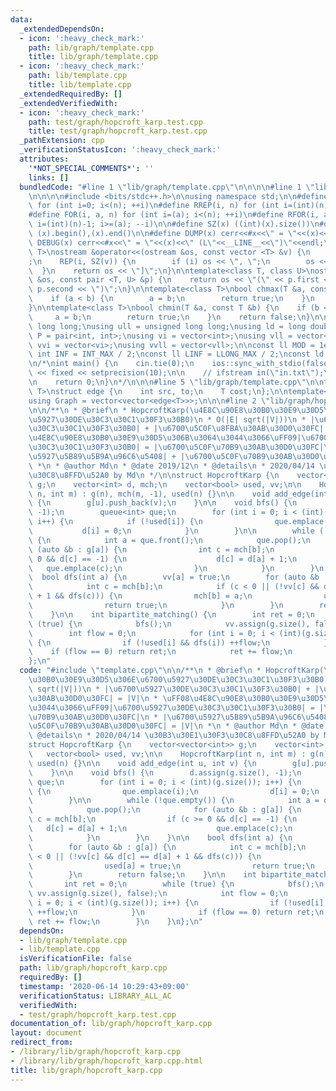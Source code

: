 ```yaml
---
data:
  _extendedDependsOn:
  - icon: ':heavy_check_mark:'
    path: lib/graph/template.cpp
    title: lib/graph/template.cpp
  - icon: ':heavy_check_mark:'
    path: lib/template.cpp
    title: lib/template.cpp
  _extendedRequiredBy: []
  _extendedVerifiedWith:
  - icon: ':heavy_check_mark:'
    path: test/graph/hopcroft_karp.test.cpp
    title: test/graph/hopcroft_karp.test.cpp
  _pathExtension: cpp
  _verificationStatusIcon: ':heavy_check_mark:'
  attributes:
    '*NOT_SPECIAL_COMMENTS*': ''
    links: []
  bundledCode: "#line 1 \"lib/graph/template.cpp\"\n\n\n\n#line 1 \"lib/template.cpp\"\
    \n\n\n\n#include <bits/stdc++.h>\n\nusing namespace std;\n\n#define REP(i, n)\
    \ for (int i=0; i<(n); ++i)\n#define RREP(i, n) for (int i=(int)(n)-1; i>=0; --i)\n\
    #define FOR(i, a, n) for (int i=(a); i<(n); ++i)\n#define RFOR(i, a, n) for (int\
    \ i=(int)(n)-1; i>=(a); --i)\n\n#define SZ(x) ((int)(x).size())\n#define ALL(x)\
    \ (x).begin(),(x).end()\n\n#define DUMP(x) cerr<<#x<<\" = \"<<(x)<<endl\n#define\
    \ DEBUG(x) cerr<<#x<<\" = \"<<(x)<<\" (L\"<<__LINE__<<\")\"<<endl;\n\ntemplate<class\
    \ T>\nostream &operator<<(ostream &os, const vector <T> &v) {\n    os << \"[\"\
    ;\n    REP(i, SZ(v)) {\n        if (i) os << \", \";\n        os << v[i];\n  \
    \  }\n    return os << \"]\";\n}\n\ntemplate<class T, class U>\nostream &operator<<(ostream\
    \ &os, const pair <T, U> &p) {\n    return os << \"(\" << p.first << \" \" <<\
    \ p.second << \")\";\n}\n\ntemplate<class T>\nbool chmax(T &a, const T &b) {\n\
    \    if (a < b) {\n        a = b;\n        return true;\n    }\n    return false;\n\
    }\n\ntemplate<class T>\nbool chmin(T &a, const T &b) {\n    if (b < a) {\n   \
    \     a = b;\n        return true;\n    }\n    return false;\n}\n\nusing ll =\
    \ long long;\nusing ull = unsigned long long;\nusing ld = long double;\nusing\
    \ P = pair<int, int>;\nusing vi = vector<int>;\nusing vll = vector<ll>;\nusing\
    \ vvi = vector<vi>;\nusing vvll = vector<vll>;\n\nconst ll MOD = 1e9 + 7;\nconst\
    \ int INF = INT_MAX / 2;\nconst ll LINF = LLONG_MAX / 2;\nconst ld eps = 1e-9;\n\
    \n/*\nint main() {\n    cin.tie(0);\n    ios::sync_with_stdio(false);\n    cout\
    \ << fixed << setprecision(10);\n\n    // ifstream in(\"in.txt\");\n    // cin.rdbuf(in.rdbuf());\n\
    \n    return 0;\n}\n*/\n\n\n#line 5 \"lib/graph/template.cpp\"\n\ntemplate<typename\
    \ T>\nstruct edge {\n    int src, to;\n    T cost;\n};\n\ntemplate<typename T>\n\
    using Graph = vector<vector<edge<T>>>;\n\n\n#line 2 \"lib/graph/hopcroft_karp.cpp\"\
    \n\n/**\n * @brief\n * HopcroftKarp(\u4E8C\u90E8\u30B0\u30E9\u30D5\u306E\u6700\
    \u5927\u30DE\u30C3\u30C1\u30F3\u30B0)\n * O(|E| sqrt(|V|))\n * |\u6700\u5927\u30DE\
    \u30C3\u30C1\u30F3\u30B0| + |\u6700\u5C0F\u8FBA\u30AB\u30D0\u30FC| = |V|\n * \uFF08\
    \u4E8C\u90E8\u30B0\u30E9\u30D5\u306B\u3064\u3044\u3066\uFF09|\u6700\u5927\u30DE\
    \u30C3\u30C1\u30F3\u30B0| = |\u6700\u5C0F\u70B9\u30AB\u30D0\u30FC|\n * |\u6700\
    \u5927\u5B89\u5B9A\u96C6\u5408| + |\u6700\u5C0F\u70B9\u30AB\u30D0\u30FC| = |V|\n\
    \ *\n * @author Md\n * @date 2019/12\n * @details\n * 2020/04/14 \u30B3\u30E1\u30F3\
    \u30C8\u8FFD\u52A0 by Md\n */\n\nstruct HopcroftKarp {\n    vector<vector<int>>\
    \ g;\n    vector<int> d, mch;\n    vector<bool> used, vv;\n\n    HopcroftKarp(int\
    \ n, int m) : g(n), mch(m, -1), used(n) {}\n\n    void add_edge(int u, int v)\
    \ {\n        g[u].push_back(v);\n    }\n\n    void bfs() {\n        d.assign(g.size(),\
    \ -1);\n        queue<int> que;\n        for (int i = 0; i < (int)(g.size());\
    \ i++) {\n            if (!used[i]) {\n                que.emplace(i);\n     \
    \           d[i] = 0;\n            }\n        }\n\n        while (!que.empty())\
    \ {\n            int a = que.front();\n            que.pop();\n            for\
    \ (auto &b : g[a]) {\n                int c = mch[b];\n                if (c >=\
    \ 0 && d[c] == -1) {\n                    d[c] = d[a] + 1;\n                 \
    \   que.emplace(c);\n                }\n            }\n        }\n    }\n\n  \
    \  bool dfs(int a) {\n        vv[a] = true;\n        for (auto &b : g[a]) {\n\
    \            int c = mch[b];\n            if (c < 0 || (!vv[c] && d[c] == d[a]\
    \ + 1 && dfs(c))) {\n                mch[b] = a;\n                used[a] = true;\n\
    \                return true;\n            }\n        }\n        return false;\n\
    \    }\n\n    int bipartite_matching() {\n        int ret = 0;\n        while\
    \ (true) {\n            bfs();\n            vv.assign(g.size(), false);\n    \
    \        int flow = 0;\n            for (int i = 0; i < (int)(g.size()); i++)\
    \ {\n                if (!used[i] && dfs(i)) ++flow;\n            }\n        \
    \    if (flow == 0) return ret;\n            ret += flow;\n        }\n    }\n\
    };\n"
  code: "#include \"template.cpp\"\n\n/**\n * @brief\n * HopcroftKarp(\u4E8C\u90E8\
    \u30B0\u30E9\u30D5\u306E\u6700\u5927\u30DE\u30C3\u30C1\u30F3\u30B0)\n * O(|E|\
    \ sqrt(|V|))\n * |\u6700\u5927\u30DE\u30C3\u30C1\u30F3\u30B0| + |\u6700\u5C0F\u8FBA\
    \u30AB\u30D0\u30FC| = |V|\n * \uFF08\u4E8C\u90E8\u30B0\u30E9\u30D5\u306B\u3064\
    \u3044\u3066\uFF09|\u6700\u5927\u30DE\u30C3\u30C1\u30F3\u30B0| = |\u6700\u5C0F\
    \u70B9\u30AB\u30D0\u30FC|\n * |\u6700\u5927\u5B89\u5B9A\u96C6\u5408| + |\u6700\
    \u5C0F\u70B9\u30AB\u30D0\u30FC| = |V|\n *\n * @author Md\n * @date 2019/12\n *\
    \ @details\n * 2020/04/14 \u30B3\u30E1\u30F3\u30C8\u8FFD\u52A0 by Md\n */\n\n\
    struct HopcroftKarp {\n    vector<vector<int>> g;\n    vector<int> d, mch;\n \
    \   vector<bool> used, vv;\n\n    HopcroftKarp(int n, int m) : g(n), mch(m, -1),\
    \ used(n) {}\n\n    void add_edge(int u, int v) {\n        g[u].push_back(v);\n\
    \    }\n\n    void bfs() {\n        d.assign(g.size(), -1);\n        queue<int>\
    \ que;\n        for (int i = 0; i < (int)(g.size()); i++) {\n            if (!used[i])\
    \ {\n                que.emplace(i);\n                d[i] = 0;\n            }\n\
    \        }\n\n        while (!que.empty()) {\n            int a = que.front();\n\
    \            que.pop();\n            for (auto &b : g[a]) {\n                int\
    \ c = mch[b];\n                if (c >= 0 && d[c] == -1) {\n                 \
    \   d[c] = d[a] + 1;\n                    que.emplace(c);\n                }\n\
    \            }\n        }\n    }\n\n    bool dfs(int a) {\n        vv[a] = true;\n\
    \        for (auto &b : g[a]) {\n            int c = mch[b];\n            if (c\
    \ < 0 || (!vv[c] && d[c] == d[a] + 1 && dfs(c))) {\n                mch[b] = a;\n\
    \                used[a] = true;\n                return true;\n            }\n\
    \        }\n        return false;\n    }\n\n    int bipartite_matching() {\n \
    \       int ret = 0;\n        while (true) {\n            bfs();\n           \
    \ vv.assign(g.size(), false);\n            int flow = 0;\n            for (int\
    \ i = 0; i < (int)(g.size()); i++) {\n                if (!used[i] && dfs(i))\
    \ ++flow;\n            }\n            if (flow == 0) return ret;\n           \
    \ ret += flow;\n        }\n    }\n};\n"
  dependsOn:
  - lib/graph/template.cpp
  - lib/template.cpp
  isVerificationFile: false
  path: lib/graph/hopcroft_karp.cpp
  requiredBy: []
  timestamp: '2020-06-14 10:29:43+09:00'
  verificationStatus: LIBRARY_ALL_AC
  verifiedWith:
  - test/graph/hopcroft_karp.test.cpp
documentation_of: lib/graph/hopcroft_karp.cpp
layout: document
redirect_from:
- /library/lib/graph/hopcroft_karp.cpp
- /library/lib/graph/hopcroft_karp.cpp.html
title: lib/graph/hopcroft_karp.cpp
---
```


